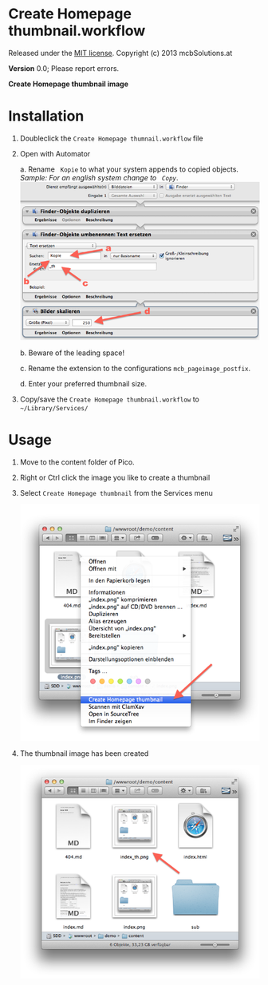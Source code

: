Create Homepage thumbnail.workflow
=============================================================================

Released under the [MIT license](http://opensource.org/licenses/MIT). Copyright (c) 2013 mcbSolutions.at

**Version** 0.0; Please report errors.

**Create Homepage thumbnail image**

Installation
=============================================================================
1. Doubleclick the `Create Homepage thumnail.workflow` file
2. Open with Automator 

      a. Rename <code>&nbsp;Kopie</code> to what your system appends to copied objects.  
         *Sample: For an english system change to <code>&nbsp;Copy</code>*.  
         ![title](Create%20Homepage%20thumbnail%201.png)
      
      b. Beware of the leading space!
      
      c. Rename the extension to the configurations `mcb_pageimage_postfix`.
      
      d. Enter your preferred thumbnail size.
      
3. Copy/save the `Create Homepage thumbnail.workflow` to `~/Library/Services/`

Usage
=============================================================================
1. Move to the content folder of Pico.
2. Right or Ctrl click the image you like to create a thumbnail
3. Select `Create Homepage thumbnail` from the Services menu

   ![title](Create%20Homepage%20thumbnail%202.png)
4. The thumbnail image has been created

   ![title](Create%20Homepage%20thumbnail%203.png)
